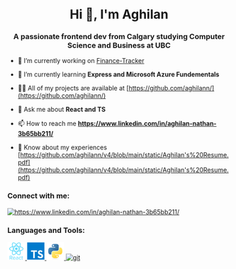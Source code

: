 <h1 align="center">Hi 👋, I'm Aghilan</h1>
<h3 align="center">A passionate frontend dev from Calgary studying Computer Science and Business at UBC</h3>

- 🔭 I’m currently working on [Finance-Tracker](https://github.com/aghilann/Finance-Tracker)

- 🌱 I’m currently learning **Express and Microsoft Azure Fundementals**

- 👨‍💻 All of my projects are available at [https://github.com/aghilann/](https://github.com/aghilann/)

- 💬 Ask me about **React and TS**

- 📫 How to reach me **https://www.linkedin.com/in/aghilan-nathan-3b65bb211/**

- 📄 Know about my experiences [https://github.com/aghilann/v4/blob/main/static/Aghilan's%20Resume.pdf](https://github.com/aghilann/v4/blob/main/static/Aghilan's%20Resume.pdf)

<h3 align="left">Connect with me:</h3>
<p align="left">
<a href="https://linkedin.com/in/https://www.linkedin.com/in/aghilan-nathan-3b65bb211/" target="blank"><img align="center" src="https://raw.githubusercontent.com/rahuldkjain/github-profile-readme-generator/master/src/images/icons/Social/linked-in-alt.svg" alt="https://www.linkedin.com/in/aghilan-nathan-3b65bb211/" height="30" width="40" /></a>
</p>

<h3 align="left">Languages and Tools:</h3>
<p align="left">



<a href="https://reactjs.org/" target="_blank" rel="noreferrer"> <img src="https://raw.githubusercontent.com/devicons/devicon/master/icons/react/react-original-wordmark.svg" alt="react" width="40" height="40"/> </a> <a href="https://www.typescriptlang.org/" target="_blank" rel="noreferrer"> <img src="https://raw.githubusercontent.com/devicons/devicon/master/icons/typescript/typescript-original.svg" alt="typescript" width="40" height="40"/> </a> 
<a href="https://www.python.org" target="_blank" rel="noreferrer"> <img src="https://raw.githubusercontent.com/devicons/devicon/master/icons/python/python-original.svg" alt="python" width="40" height="40"/> </a> <a href="https://git-scm.com/" target="_blank" rel="noreferrer"> <img src="https://www.vectorlogo.zone/logos/git-scm/git-scm-icon.svg" alt="git" width="40" height="40"/> </a> 

</p>
